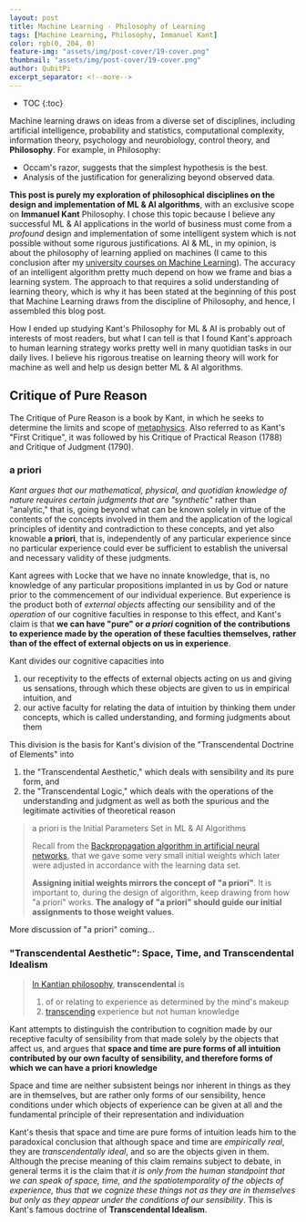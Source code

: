 ```yaml
---
layout: post
title: Machine Learning - Philosophy of Learning
tags: [Machine Learning, Philosophy, Immanuel Kant]
color: rgb(0, 204, 0)
feature-img: "assets/img/post-cover/19-cover.png"
thumbnail: "assets/img/post-cover/19-cover.png"
author: QubitPi
excerpt_separator: <!--more-->
---
```


<!--more-->

* TOC
{:toc}

Machine learning draws on ideas from a diverse set of disciplines, including artificial intelligence, probability and 
statistics, computational complexity, information theory, psychology and neurobiology, control theory, and
**Philosophy**. For example, in Philosophy:

* Occam's razor, suggests that the simplest hypothesis is the best.
* Analysis of the justification for generalizing beyond observed data.

**This post is purely my exploration of philosophical disciplines on the design and implementation of ML & AI
algorithms**, with an exclusive scope on **Immanuel Kant** Philosophy. I chose this topic because I believe any
successful ML & AI applications in the world of business must come from a _profound_ design and implementation of
some intelligent system which is not possible without some rigurous justifications. AI & ML, in my opinion, is about the
philosophy of learning applied on machines (I came to this conclusion after my
[university courses on Machine Learning](https://courses.engr.illinois.edu/cs446/sp2015/resources.html)). The accuracy
of an intelligent algorithm pretty much depend on how we frame and bias a learning system. The approach to that requires
a solid understanding of learning theory, which is why it has been stated at the beginning of this post that Machine 
Learning draws from the discipline of Philosophy, and hence, I assembled this blog post.

How I ended up studying Kant's Philosophy for ML & AI is probably out of interests of most readers, but what I can tell
is that I found Kant's approach to human learning strategy works pretty well in many quotidian tasks in our daily lives.
I believe his rigorous treatise on learning theory will work for machine as well and help us design better ML & AI 
algorithms.


Critique of Pure Reason
-----------------------

The Critique of Pure Reason is a book by Kant, in which he seeks to determine the limits and scope of
[metaphysics](https://en.wikipedia.org/wiki/Metaphysics). Also referred to as Kant's "First Critique", it was followed
by his Critique of Practical Reason (1788) and Critique of Judgment (1790). 

### a priori

_Kant argues that our mathematical, physical, and quotidian knowledge of nature requires certain judgments that are 
"synthetic"_ rather than "analytic," that is, going beyond what can be known solely in virtue of the contents of the 
concepts involved in them and the application of the logical principles of identity and contradiction to these concepts, 
and yet also knowable **a priori**, that is, independently of any particular experience since no particular experience
could ever be sufficient to establish the universal and necessary validity of these judgments.

Kant agrees with Locke that we have no innate knowledge, that is, no knowledge of any particular propositions implanted
in us by God or nature prior to the commencement of our individual experience. But experience is the product both of 
_external objects_ affecting our sensibility and of the _operation_ of our cognitive faculties in response to this
effect, and Kant's claim is that **we can have "pure" or _a priori_ cognition of the contributions to experience made by 
the operation of these faculties themselves, rather than of the effect of external objects on us in experience**.

Kant divides our cognitive capacities into

1. our receptivity to the effects of external objects acting on us and giving us sensations, through which these objects 
   are given to us in empirical intuition, and
2. our active faculty for relating the data of intuition by thinking them under concepts, which is called understanding, 
   and forming judgments about them

This division is the basis for Kant's division of the "Transcendental Doctrine of Elements" into

1. the "Transcendental Aesthetic," which deals with sensibility and its pure form, and
2. the "Transcendental Logic," which deals with the operations of the understanding and judgment as well as both the
   spurious and the legitimate activities of theoretical reason

> a priori is the Initial Parameters Set in ML & AI Algorithms
>
> Recall from the
> [Backpropagation algorithm in artificial neural networks](https://qubitpi.github.io/jersey-guide/2022/08/09/artificial-neural-networks.html#the-backpropagation-algorithm),
> that we gave some very small initial weights which later were adjusted in accordance with the learning data set. 
> 
> **Assigning initial weights mirrors the concept of "a priori"**. It is important to, during the design of algorithm,
> keep drawing from how "a priori" works. **The analogy of "a priori" should guide our initial assignments to those
> weight values**.

More discussion of "a priori" coming...

### "Transcendental Aesthetic": Space, Time, and Transcendental Idealism

> [In Kantian philosophy](https://www.merriam-webster.com/dictionary/transcendental), **transcendental** is
>
> 1. of or relating to experience as determined by the mind's makeup
> 2. [transcending](https://www.merriam-webster.com/dictionary/transcending) experience but not human knowledge

Kant attempts to distinguish the contribution to cognition made by our receptive faculty of sensibility from that made 
solely by the objects that affect us, and argues that **space and time are pure forms of all intuition contributed by
our own faculty of sensibility, and therefore forms of which we can have a priori knowledge**

Space and time are neither subsistent beings nor inherent in things as they are in themselves, but are rather only forms
of our sensibility, hence conditions under which objects of experience can be given at all and the fundamental principle
of their representation and individuation

Kant's thesis that space and time are pure forms of intuition leads him to the paradoxical conclusion that although
space and time are _empirically real_, they are _transcendentally ideal_, and so are the objects given in them. Although 
the precise meaning of this claim remains subject to debate, in general terms it is the claim that _it is only from the 
human standpoint that we can speak of space, time, and the spatiotemporality of the objects of experience, thus that we 
cognize these things not as they are in themselves but only as they appear under the conditions of our sensibility_.
This is Kant's famous doctrine of **Transcendental Idealism**.